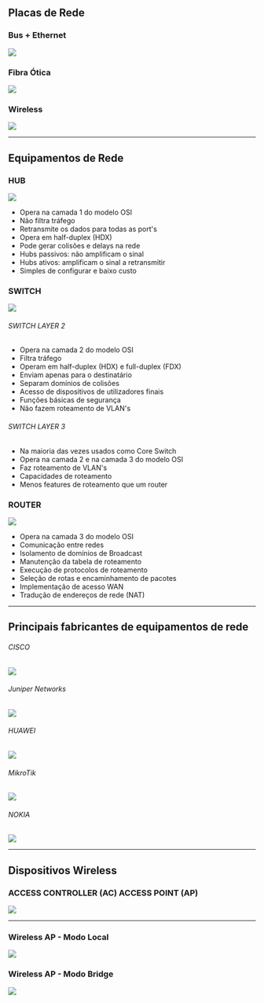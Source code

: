 ## Placas de Rede

### Bus + Ethernet

![](Imagens/BUS%20+%20ETHERNET.png)

### Fibra Ótica

![](Imagens/FIBRA.png)

### Wireless

![](Imagens/WIRELESS.png)

---
## Equipamentos de Rede

### HUB

![](Imagens/HUB.png)

- Opera na camada 1 do modelo OSI
- Não filtra tráfego
- Retransmite os dados para todas as port's
- Opera em half-duplex (HDX)
- Pode gerar colisões e delays na rede
- Hubs passivos: não amplificam o sinal
- Hubs ativos: amplificam o sinal a retransmitir
- Simples de configurar e baixo custo

### SWITCH

![](Imagens/SWITCH.png)

###### SWITCH LAYER 2
- Opera na camada 2 do modelo OSI
- Filtra tráfego
- Operam em half-duplex (HDX) e full-duplex (FDX)
- Enviam apenas para o destinatário 
- Separam domínios de colisões 
- Acesso de dispositivos de utilizadores finais
- Funções básicas de segurança
- Não fazem roteamento de VLAN's

###### SWITCH LAYER 3
- Na maioria das vezes usados como Core Switch
- Opera na camada 2 e na camada 3 do modelo OSI
- Faz roteamento de VLAN's
- Capacidades de roteamento
- Menos features de roteamento que um router

### ROUTER

![](Imagens/ROUTER.png)

- Opera na camada 3 do modelo OSI
- Comunicação entre redes
- Isolamento de domínios de Broadcast
- Manutenção da tabela de roteamento
- Execução de protocolos de roteamento
- Seleção de rotas e encaminhamento de pacotes
- Implementação de acesso WAN
- Tradução de endereços de rede (NAT)

---
## Principais fabricantes de equipamentos de rede

###### CISCO

![](Imagens/CISCO.png)


###### Juniper Networks

![](Imagens/JUNIPER.png)


###### HUAWEI

![](Imagens/HUAWEI.png)


###### MikroTik

![](Imagens/MIKROTIK.png)


###### NOKIA

![](Imagens/NOKIA.png)

---
## Dispositivos Wireless

### ACCESS CONTROLLER (AC)                                                 ACCESS POINT (AP)
![](Imagens/Dispositivos%20wireless.png)

---
### Wireless AP - Modo Local

![](Imagens/MODO%20LOCAL.png)

### Wireless AP - Modo Bridge

![](Imagens/MODO%20BRIDGE.png)

###